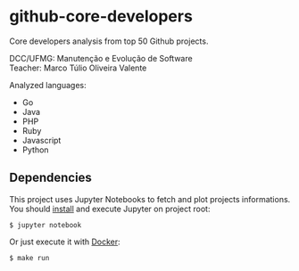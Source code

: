 # github-core-developers

Core developers analysis from top 50 Github projects.

DCC/UFMG: Manutenção e Evolução de Software<br>
Teacher: Marco Túlio Oliveira Valente

Analyzed languages:

- Go
- Java
- PHP
- Ruby
- Javascript
- Python

## Dependencies

This project uses Jupyter Notebooks to fetch and plot projects informations. You should [install](https://jupyter.readthedocs.io/en/latest/install.html) and execute Jupyter on project root:

`$ jupyter notebook`

Or just execute it with [Docker](https://docs.docker.com/install/):

`$ make run`
